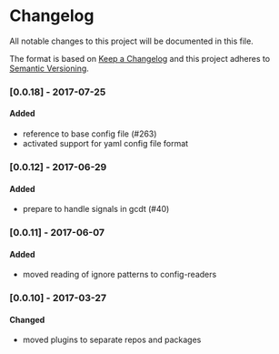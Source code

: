 # Changelog
All notable changes to this project will be documented in this file.

The format is based on [Keep a Changelog](http://keepachangelog.com/en/1.0.0/)
and this project adheres to [Semantic Versioning](http://semver.org/spec/v2.0.0.html).


### [0.0.18] - 2017-07-25
#### Added
- reference to base config file (#263)
- activated support for yaml config file format

### [0.0.12] - 2017-06-29
#### Added
- prepare to handle signals in gcdt (#40)

### [0.0.11] - 2017-06-07
#### Added
- moved reading of ignore patterns to config-readers 

### [0.0.10] - 2017-03-27
#### Changed
- moved plugins to separate repos and packages
